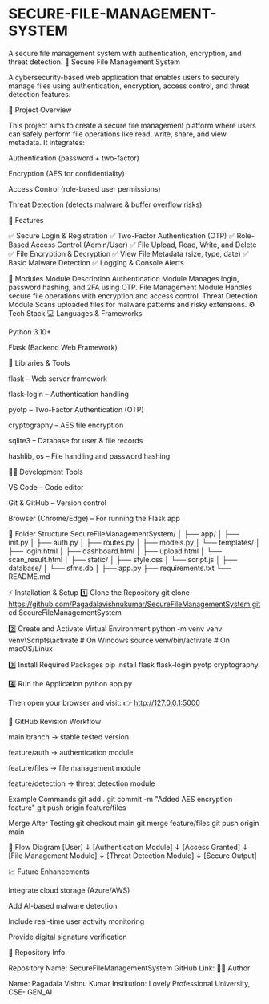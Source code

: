 # SECURE-FILE-MANAGEMENT-SYSTEM
A secure file management system with authentication, encryption, and threat detection.
🔐 Secure File Management System

A cybersecurity-based web application that enables users to securely manage files using authentication, encryption, access control, and threat detection features.

🧩 Project Overview

This project aims to create a secure file management platform where users can safely perform file operations like read, write, share, and view metadata. It integrates:

Authentication (password + two-factor)

Encryption (AES for confidentiality)

Access Control (role-based user permissions)

Threat Detection (detects malware & buffer overflow risks)

🚀 Features

✅ Secure Login & Registration ✅ Two-Factor Authentication (OTP) ✅ Role-Based Access Control (Admin/User) ✅ File Upload, Read, Write, and Delete ✅ File Encryption & Decryption ✅ View File Metadata (size, type, date) ✅ Basic Malware Detection ✅ Logging & Console Alerts

🧱 Modules Module Description Authentication Module Manages login, password hashing, and 2FA using OTP. File Management Module Handles secure file operations with encryption and access control. Threat Detection Module Scans uploaded files for malware patterns and risky extensions. ⚙ Tech Stack 💻 Languages & Frameworks

Python 3.10+

Flask (Backend Web Framework)

🧰 Libraries & Tools

flask – Web server framework

flask-login – Authentication handling

pyotp – Two-Factor Authentication (OTP)

cryptography – AES file encryption

sqlite3 – Database for user & file records

hashlib, os – File handling and password hashing

🧑‍💻 Development Tools

VS Code – Code editor

Git & GitHub – Version control

Browser (Chrome/Edge) – For running the Flask app

📂 Folder Structure SecureFileManagementSystem/ │ ├── app/ │ ├── init.py │ ├── auth.py │ ├── routes.py │ ├── models.py │ └── templates/ │ ├── login.html │ ├── dashboard.html │ ├── upload.html │ └── scan_result.html │ ├── static/ │ ├── style.css │ └── script.js │ ├── database/ │ └── sfms.db │ ├── app.py ├── requirements.txt └── README.md

⚡ Installation & Setup 1️⃣ Clone the Repository git clone https://github.com/Pagadalavishnukumar/SecureFileManagementSystem.git cd SecureFileManagementSystem

2️⃣ Create and Activate Virtual Environment python -m venv venv venv\Scripts\activate # On Windows source venv/bin/activate # On macOS/Linux

3️⃣ Install Required Packages pip install flask flask-login pyotp cryptography

4️⃣ Run the Application python app.py

Then open your browser and visit: 👉 http://127.0.0.1:5000

🔄 GitHub Revision Workflow

main branch → stable tested version

feature/auth → authentication module

feature/files → file management module

feature/detection → threat detection module

Example Commands git add . git commit -m "Added AES encryption feature" git push origin feature/files

Merge After Testing git checkout main git merge feature/files git push origin main

🧠 Flow Diagram [User] ↓ [Authentication Module] ↓ [Access Granted] ↓ [File Management Module] ↓ [Threat Detection Module] ↓ [Secure Output]

📈 Future Enhancements

Integrate cloud storage (Azure/AWS)

Add AI-based malware detection

Include real-time user activity monitoring

Provide digital signature verification

🧾 Repository Info

Repository Name: SecureFileManagementSystem GitHub Link: 
🧑‍🎓 Author

Name: Pagadala Vishnu Kumar Institution: Lovely Professional University, CSE- GEN_AI
